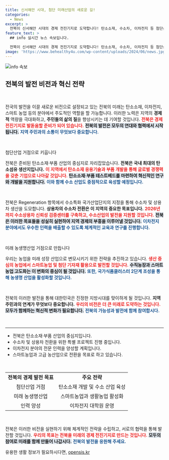 ```yaml
---
title: 신서해안 시대, 첨단 미래산업의 새로운 길!
categories:
  - News
excerpt: >
  전북이 신서해안 시대의 경제 전진기지로 도약합니다! 탄소소재, 수소차, 이차전지 등 첨단산업을 위한 혁신적인 발전 계획이 주목받고 있습니다. 전북의 미래, 어떻게 바뀔까요? 클릭하여 자세히 확인하세요!
feature_text: >
  ## info 실시간 뉴스 속보입니다.

  전북이 신서해안 시대의 경제 전진기지로 도약합니다! 탄소소재, 수소차, 이차전지 등 첨단산업을 위한 혁신적인 발전 계획이 주목받고 있습니다. 전북의 미래, 어떻게 바뀔까요? 클릭하여 자세히 확인하세요!
image: 'https://www.behealthy4u.com/wp-content/uploads/2024/06/news.jpg'
---
```


<p><img src="https://www.behealthy4u.com/wp-content/uploads/2024/06/news.jpg" alt="info 속보" /></p>

<h2 data-ke-size="size26">전북의 발전 비전과 혁신 전략</h2>

<p data-ke-size="size16">&nbsp;</p>

<p>전국의 발전을 이끌 새로운 비전으로 설정되고 있는 전북의 미래는 탄소소재, 이차전지, 스마트 농업 등의 분야에서 주도적인 역할을 할 가능합니다. 이러한 노력은 지역의 <strong>경제적</strong> 역량을 극대화하고, <strong>주민들의 삶의 질</strong>을 향상시키는 데 기여할 것입니다. <b><span style="color: #ee2323;">전북은 경제 전진기지로 발돋움할 준비가 되어 있습니다.</span></b> <b><span style="background-color: #21538527;">전북의 발전은 모두의 연대와 협력에서 시작됩니다.</span></b> <b><span style="color: #1a5490;">지역 주민과의 소통이 무엇보다 중요합니다.</span></b></p>

<p data-ke-size="size16">&nbsp;</p>

<p>첨단산업 거점으로 키웁니다</p>

<p>전북은 준비된 탄소소재·부품 산업의 중심지로 자리잡았습니다. <b>전북은 국내 최대의 탄소섬유 생산지입니다.</b> <b><span style="color: #ee2323;">이 지역에서 탄소소재 응용기술과 부품 개발을 통해 글로벌 경쟁력을 갖춘 기업으로 나아갈 것입니다.</span></b> <b><span style="background-color: #21538527;">탄소소재·부품 테스트베드를 마련하여 혁신적인 연구와 개발을 지원합니다.</span></b> <b><span style="color: #1a5490;">이와 함께 수소 산업도 중점적으로 육성할 예정입니다.</span></b></p>

<p data-ke-size="size16">&nbsp;</p>

<p>전북은 Regeneration 항목에서 수소특화 국가산업단지의 지정을 통해 수소차 및 상용차 생산을 도모합니다. <b>상용차의 수소차 전환은 이 지역의 중요한 목표입니다.</b> <b><span style="color: #ee2323;">2026년까지 수소상용차 신뢰성 검증센터를 구축하고, 수소산업의 발전을 지원할 것입니다.</span></b> <b><span style="background-color: #21538527;">전북은 이러한 목표들을 성실히 실현하여 지역 경제의 부흥을 이루어낼 것입니다.</span></b> <b><span style="color: #1a5490;">이차전지 분야에서도 우수한 인력을 배출할 수 있도록 체계적인 교육과 연구를 진행합니다.</span></b></p>

<p data-ke-size="size16">&nbsp;</p>

<p>미래 농생명산업 거점으로 만듭니다</p>

<p>우리는 농업을 미래 성장 산업으로 변모시키기 위한 전략을 추진하고 있습니다. <b><span style="color: #ee2323;">생산 중심의 농업에서 스마트농업 및 첨단 기자재 활용으로 발전할 것입니다.</span></b> <b><span style="background-color: #21538527;">수직농장과 스마트농업 고도화는 이 변화의 중심이 될 것입니다.</span></b> <b><span style="color: #1a5490;">또한, 국가식품클러스터 2단계 조성을 통해 농생명 산업을 활성화할 것입니다.</span></b> </p>

<p data-ke-size="size16">&nbsp;</p>

<p>전북의 이러한 발전을 통해 대한민국은 진정한 지방시대를 맞이하게 될 것입니다. <b>지역 주민과의 연계가 무엇보다 중요합니다.</b> <b><span style="color: #ee2323;">우리의 비전은 더 큰 미래로 도약하는 것입니다.</span></b> <b><span style="background-color: #21538527;">모두가 함께하는 혁신적 변화가 필요합니다.</span></b> <b><span style="color: #1a5490;">전북의 가능성과 발전에 함께 참여합시다.</span></b></p>

<p data-ke-size="size16">&nbsp;</p>

<hr>

<ul>
<li>전북은 탄소소재·부품 산업의 중심지입니다.</li>
<li>수소차 및 상용차 전환을 위한 특별 프로젝트 진행 중입니다.</li>
<li>이차전지 분야의 전문 인력을 양성할 계획입니다.</li>
<li>스마트농업과 고급 농산업으로 전환을 목표로 하고 있습니다.</li>
</ul>

<p data-ke-size="size16">&nbsp;</p>

<table style="width: 100%; border-collapse: collapse;">
<tr>
<td style="text-align: center; height: 17px;"><b>전북의 경제 발전 목표</b></td>
<td style="text-align: center; height: 17px;"><b>주요 전략</b></td>
</tr>
<tr>
<td style="text-align: center; height: 17px;">첨단산업 거점</td>
<td style="text-align: center; height: 17px;">탄소소재 개발 및 수소 산업 육성</td>
</tr>
<tr>
<td style="text-align: center; height: 17px;">미래 농생명산업</td>
<td style="text-align: center; height: 17px;">스마트농업과 생활농업 활성화</td>
</tr>
<tr>
<td style="text-align: center; height: 17px;">인력 양성</td>
<td style="text-align: center; height: 17px;">이차전지 대학원 운영</td>
</tr>
</table>

<p data-ke-size="size16">&nbsp;</p>

<p>전북은 이러한 비전을 실현하기 위해 체계적인 전략을 수립하고, 서로의 협력을 통해 발전할 것입니다. <b><span style="color: #ee2323;">우리의 목표는 전북을 미래의 경제 전진기지로 만드는 것입니다.</span></b> <b><span style="background-color: #21538527;">모두의 참여로 미래를 함께 만들어 나갑시다.</span></b> <b><span style="color: #1a5490;">전북의 발전을 응원해 주세요.</span></b></p>
유용한 생활 정보가 필요하시다면, <a href="https://opensis.kr" rel="dofollow">opensis.kr</a>


